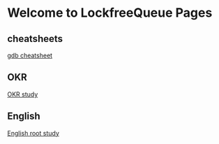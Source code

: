 # Welcome to LockfreeQueue Pages
## cheatsheets
[gdb cheatsheet](./files/gdb-cheatsheet.pdf) 


## OKR
[OKR study](./management/okr.md)


## English
[English root study](./managemtn/english.md)
